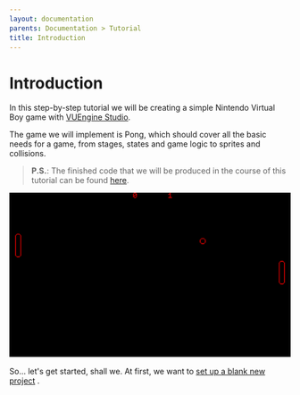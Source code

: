```yaml
---
layout: documentation
parents: Documentation > Tutorial
title: Introduction
---
```


# Introduction

In this step-by-step tutorial we will be creating a simple Nintendo Virtual Boy game with [VUEngine Studio](https://www.vuengine.dev/).

The game we will implement is Pong, which should cover all the basic needs for a game, from stages, states and game logic to sprites and collisions.

> **P.S.**: The finished code that we will be produced in the course of this tutorial can be found [here](https://github.com/VUEngine/Pong).

<a href="/documentation/images/tutorial/the-game.png" data-toggle="lightbox" data-gallery="gallery"><img src="/documentation/images/tutorial/the-game.png"/></a>

So... let's get started, shall we. At first, we want to [set up a blank new project](/documentation/tutorial/project-setup/) <i class="fa fa-arrow-right"></i>.
